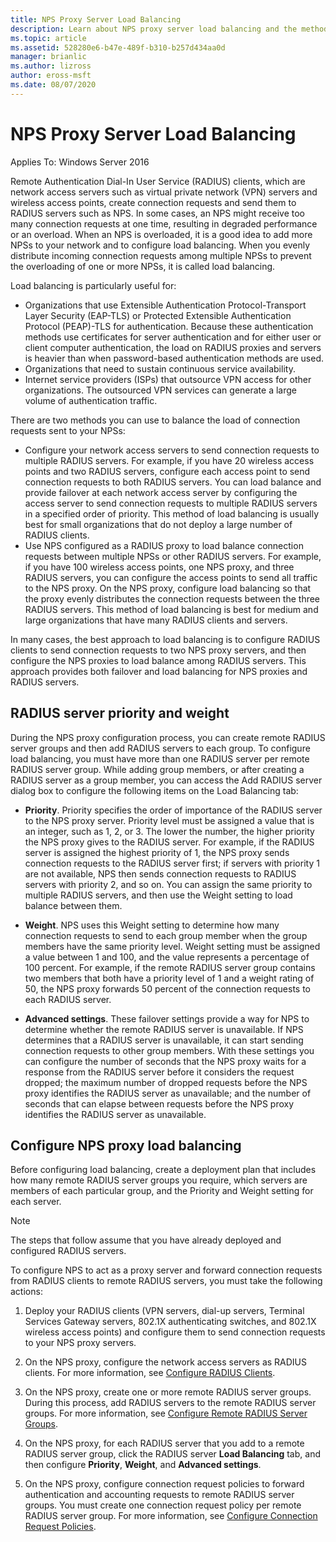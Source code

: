 ```yaml
---
title: NPS Proxy Server Load Balancing
description: Learn about NPS proxy server load balancing and the methods you can use to balance the load of connection requests sent to your NPSs.
ms.topic: article
ms.assetid: 528280e6-b47e-489f-b310-b257d434aa0d
manager: brianlic
ms.author: lizross
author: eross-msft
ms.date: 08/07/2020
---
```


# NPS Proxy Server Load Balancing

Applies To: Windows Server 2016

Remote Authentication Dial-In User Service (RADIUS) clients, which are network access servers such as virtual private network (VPN) servers and wireless access points, create connection requests and send them to RADIUS servers such as NPS. In some cases, an NPS might receive too many connection requests at one time, resulting in degraded performance or an overload. When an NPS is overloaded, it is a good idea to add more NPSs to your network and to configure load balancing. When you evenly distribute incoming connection requests among multiple NPSs to prevent the overloading of one or more NPSs, it is called load balancing.

Load balancing is particularly useful for:

- Organizations that use Extensible Authentication Protocol-Transport Layer Security \(EAP-TLS\) or Protected Extensible Authentication Protocol \(PEAP\)-TLS for authentication. Because these authentication methods use certificates for server authentication and for either user or client computer authentication, the load on RADIUS proxies and servers is heavier than when password-based authentication methods are used.
- Organizations that need to sustain continuous service availability.
- Internet service providers \(ISPs\) that outsource VPN access for other organizations. The outsourced VPN services can generate a large volume of authentication traffic.

There are two methods you can use to balance the load of connection requests sent to your NPSs:

- Configure your network access servers to send connection requests to multiple RADIUS servers. For example, if you have 20 wireless access points and two RADIUS servers, configure each access point to send connection requests to both RADIUS servers. You can load balance and provide failover at each network access server by configuring the access server to send connection requests to multiple RADIUS servers in a specified order of priority. This method of load balancing is usually best for small organizations that do not deploy a large number of RADIUS clients.
- Use NPS configured as a RADIUS proxy to load balance connection requests between multiple NPSs or other RADIUS servers. For example, if you have 100 wireless access points, one NPS proxy, and three RADIUS servers, you can configure the access points to send all traffic to the NPS proxy. On the NPS proxy, configure load balancing so that the proxy evenly distributes the connection requests between the three RADIUS servers. This method of load balancing is best for medium and large organizations that have many RADIUS clients and servers.

In many cases, the best approach to load balancing is to configure RADIUS clients to send connection requests to two NPS proxy servers, and then configure the NPS proxies to load balance among RADIUS servers. This approach provides both failover and load balancing for NPS proxies and RADIUS servers.

## RADIUS server priority and weight

During the NPS proxy configuration process, you can create remote RADIUS server groups and then add RADIUS servers to each group. To configure load balancing, you must have more than one RADIUS server per remote RADIUS server group. While adding group members, or after creating a RADIUS server as a group member, you can access the Add RADIUS server dialog box to configure the following items on the Load Balancing tab:

- **Priority**. Priority specifies the order of importance of the RADIUS server to the NPS proxy server. Priority level must be assigned a value that is an integer, such as 1, 2, or 3. The lower the number, the higher priority the NPS proxy gives to the RADIUS server. For example, if the RADIUS server is assigned the highest priority of 1, the NPS proxy sends connection requests to the RADIUS server first; if servers with priority 1 are not available, NPS then sends connection requests to RADIUS servers with priority 2, and so on. You can assign the same priority to multiple RADIUS servers, and then use the Weight setting to load balance between them.

- **Weight**. NPS uses this Weight setting to determine how many connection requests to send to each group member when the group members have the same priority level. Weight setting must be assigned a value between 1 and 100, and the value represents a percentage of 100 percent. For example, if the remote RADIUS server group contains two members that both have a priority level of 1 and a weight rating of 50, the NPS proxy forwards 50 percent of the connection requests to each RADIUS server.

- **Advanced settings**. These failover settings provide a way for NPS to determine whether the remote RADIUS server is unavailable. If NPS determines that a RADIUS server is unavailable, it can start sending connection requests to other group members. With these settings you can configure the number of seconds that the NPS proxy waits for a response from the RADIUS server before it considers the request dropped; the maximum number of dropped requests before the NPS proxy identifies the RADIUS server as unavailable; and the number of seconds that can elapse between requests before the NPS proxy identifies the RADIUS server as unavailable.

## Configure NPS proxy load balancing

Before configuring load balancing, create a deployment plan that includes how many remote RADIUS server groups you require, which servers are members of each particular group, and the Priority and Weight setting for each server.

>[!NOTE]
>The steps that follow assume that you have already deployed and configured RADIUS servers.

To configure NPS to act as a proxy server and forward connection requests from RADIUS clients to remote RADIUS servers, you must take the following actions:

1. Deploy your RADIUS clients \(VPN servers, dial-up servers, Terminal Services Gateway servers, 802.1X authenticating switches, and 802.1X wireless access points\) and configure them to send connection requests to your NPS proxy servers.

2. On the NPS proxy, configure the network access servers as RADIUS clients. For more information, see [Configure RADIUS Clients](./nps-radius-clients-configure.md).

3. On the NPS proxy, create one or more remote RADIUS server groups. During this process, add RADIUS servers to the remote RADIUS server groups. For more information, see [Configure Remote RADIUS Server Groups](./nps-crp-rrsg-configure.md).

4. On the NPS proxy, for each RADIUS server that you add to a remote RADIUS server group, click the RADIUS server **Load Balancing** tab, and then configure **Priority**, **Weight**, and **Advanced settings**.

5. On the NPS proxy, configure connection request policies to forward authentication and accounting requests to remote RADIUS server groups. You must create one connection request policy per remote RADIUS server group. For more information, see [Configure Connection Request Policies](./nps-crp-configure.md).